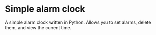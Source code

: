 # Simple alarm clock
A simple alarm clock written in Python. Allows you to set alarms, delete them, and view the current time.
